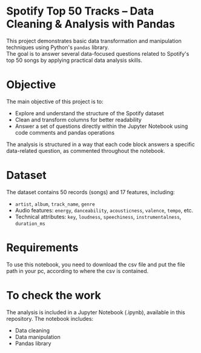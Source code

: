 # Spotify Top 50 Tracks – Data Cleaning & Analysis with Pandas

This project demonstrates basic data transformation and manipulation techniques using Python's `pandas` library.  
The goal is to answer several data-focused questions related to Spotify's top 50 songs by applying practical data analysis skills.

# Objective

The main objective of this project is to:
- Explore and understand the structure of the Spotify dataset
- Clean and transform columns for better readability
- Answer a set of questions directly within the Jupyter Notebook using code comments and pandas operations

The analysis is structured in a way that each code block answers a specific data-related question, as commented throughout the notebook.

#  Dataset

The dataset contains 50 records (songs) and 17 features, including:
- `artist`, `album`, `track_name`, `genre`
- Audio features: `energy`, `danceability`, `acousticness`, `valence`, `tempo`, etc.
- Technical attributes: `key`, `loudness`, `speechiness`, `instrumentalness`, `duration_ms`

# Requirements
To use this notebook, you need to download the csv file and put the file path in your pc, according to where the csv is contained. 

# To check the work 
The analysis is included in a Jupyter Notebook (.ipynb), available in this repository. The notebook includes:
- Data cleaning
- Data manipulation
- Pandas library 
